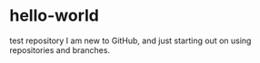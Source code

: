 # hello-world
test repository
I am new to GitHub, and just starting out on using repositories and branches.
